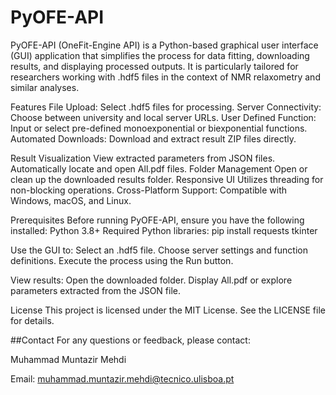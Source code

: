 # PyOFE-API
PyOFE-API (OneFit-Engine API) is a Python-based graphical user interface (GUI) application that simplifies the process for data fitting, downloading results, and displaying processed outputs. It is particularly tailored for researchers working with .hdf5 files in the context of NMR relaxometry and similar analyses.

Features
    File Upload: 
		Select .hdf5 files for processing.
    Server Connectivity: 
		Choose between university and local server URLs.
    User Defined Function: 
		Input or select pre-defined monoexponential or biexponential functions.
    Automated Downloads: 
		Download and extract result ZIP files directly.
	
Result Visualization
	View extracted parameters from JSON files.
        Automatically locate and open All.pdf files.
Folder Management
	Open or clean up the downloaded results folder.
Responsive UI 
	Utilizes threading for non-blocking operations.
Cross-Platform Support: 
		Compatible with Windows, macOS, and Linux.  

Prerequisites
Before running PyOFE-API, ensure you have the following installed:
Python 3.8+
Required Python libraries:
pip install requests tkinter

Use the GUI to:
Select an .hdf5 file.
Choose server settings and function definitions.
Execute the process using the Run button.

View results:
Open the downloaded folder.
Display All.pdf or explore parameters extracted from the JSON file.

License
This project is licensed under the MIT License. See the LICENSE file for details.

##Contact
For any questions or feedback, please contact:

Muhammad Muntazir Mehdi

Email: muhammad.muntazir.mehdi@tecnico.ulisboa.pt
